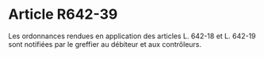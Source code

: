 # Article R642-39

Les ordonnances rendues en application des articles L. 642-18 et L. 642-19 sont notifiées par le greffier au débiteur et aux contrôleurs.
